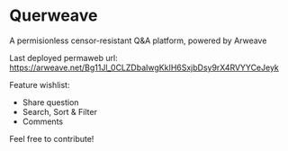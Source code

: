 # Querweave
A permisionless censor-resistant Q&A platform, powered by Arweave

Last deployed permaweb url: https://arweave.net/Bg11Jl_0CLZDbaIwgKkIH6SxjbDsy9rX4RVYYCeJeyk

Feature wishlist:
  - Share question
  - Search, Sort & Filter
  - Comments

Feel free to contribute!
